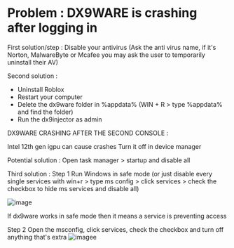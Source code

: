 # Problem : DX9WARE is crashing after logging in
First solution/step : Disable your antivirus (Ask the anti virus name, if it's Norton, MalwareByte or Mcafee you may ask the user to temporarily uninstall their AV)

Second solution :
- Uninstall Roblox
- Restart your computer
- Delete the dx9ware folder in %appdata% (WIN + R > type %appdata% and find the folder)
- Run the dx9injector as admin

DX9WARE CRASHING AFTER THE SECOND CONSOLE :

Intel 12th gen igpu can cause crashes
Turn it off in device manager

Potential solution : Open task manager > startup and disable all

Third solution : 
Step 1 Run Windows in safe mode (or just disable every single services with win+r > type ms config > click services > check the checkbox to hide ms services and disable all)





![image](https://media.discordapp.net/attachments/978414678772420618/979350289536655380/unknown.png)

If dx9ware works in safe mode then it means a service is preventing access


Step 2 Open the msconfig, click services, check the checkbox and turn off anything that's extra ![imagee](https://media.discordapp.net/attachments/962288062103162952/985206096379674684/unknown.png)
